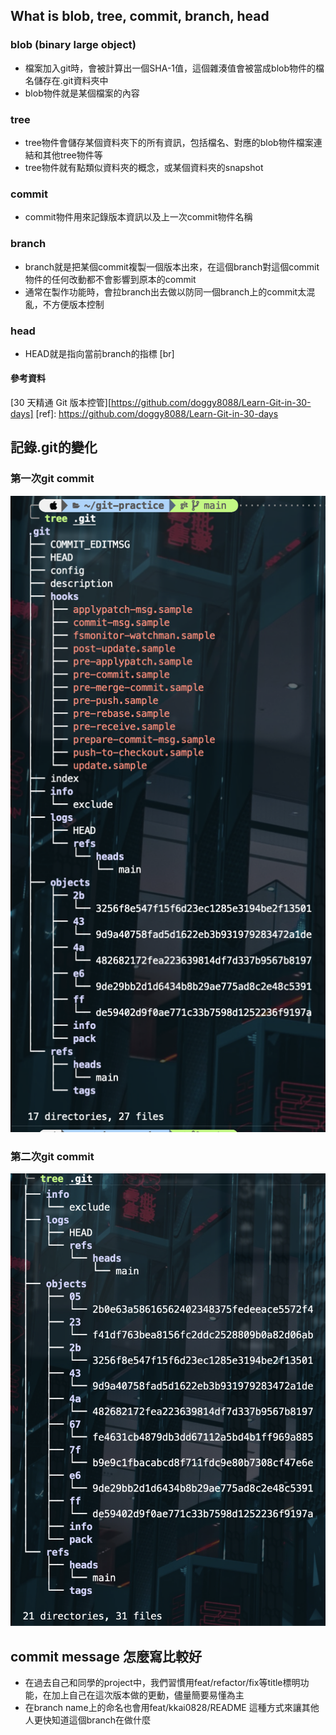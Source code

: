 ## What is blob, tree, commit, branch, head 
### blob (binary large object) 
* 檔案加入git時，會被計算出一個SHA-1值，這個雜湊值會被當成blob物件的檔名儲存在.git資料夾中
* blob物件就是某個檔案的內容

### tree
* tree物件會儲存某個資料夾下的所有資訊，包括檔名、對應的blob物件檔案連結和其他tree物件等
* tree物件就有點類似資料夾的概念，或某個資料夾的snapshot

### commit
* commit物件用來記錄版本資訊以及上一次commit物件名稱

### branch
* branch就是把某個commit複製一個版本出來，在這個branch對這個commit物件的任何改動都不會影響到原本的commit
* 通常在製作功能時，會拉branch出去做以防同一個branch上的commit太混亂，不方便版本控制

### head
* HEAD就是指向當前branch的指標
[br]
#### 參考資料
[30 天精通 Git 版本控管][https://github.com/doggy8088/Learn-Git-in-30-days]
[ref]: https://github.com/doggy8088/Learn-Git-in-30-days


## 記錄.git的變化
### 第一次git commit
![first commit](./assets/first.png)
### 第二次git commit
![second commit](./assets/second.png)

## commit message 怎麼寫比較好
* 在過去自己和同學的project中，我們習慣用feat/refactor/fix等title標明功能，在加上自己在這次版本做的更動，儘量簡要易懂為主
* 在branch name上的命名也會用feat/kkai0828/README 這種方式來讓其他人更快知道這個branch在做什麼
